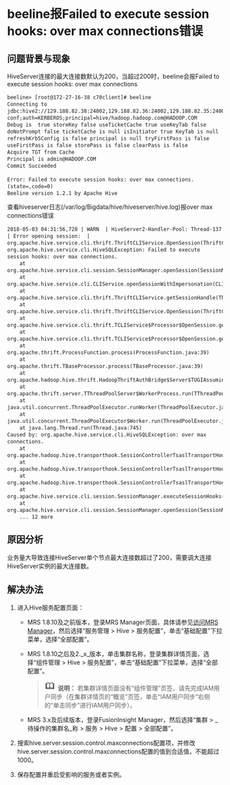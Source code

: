 # beeline报Failed to execute session hooks: over max connections错误<a name="mrs_03_0187"></a>

## 问题背景与现象<a name="zh-cn_topic_0167276433_section842971116813"></a>

HiveServer连接的最大连接数默认为200，当超过200时，beeline会报Failed to execute session hooks: over max connections

```
beeline> [root@172-27-16-38 c70client]# beeline
Connecting to jdbc:hive2://129.188.82.38:24002,129.188.82.36:24002,129.188.82.35:24002/;serviceDiscoveryMode=zooKeeper;zooKeeperNamespace=hiveserver2;sasl.qop=auth-conf;auth=KERBEROS;principal=hive/hadoop.hadoop.com@HADOOP.COM
Debug is  true storeKey false useTicketCache true useKeyTab false doNotPrompt false ticketCache is null isInitiator true KeyTab is null refreshKrb5Config is false principal is null tryFirstPass is false useFirstPass is false storePass is false clearPass is false
Acquire TGT from Cache
Principal is admin@HADOOP.COM
Commit Succeeded 

Error: Failed to execute session hooks: over max connections. (state=,code=0)
Beeline version 1.2.1 by Apache Hive
```

查看hiveserver日志\(/var/log/Bigdata/hive/hiveserver/hive.log\)报over max connections错误

```
2018-05-03 04:31:56,728 | WARN  | HiveServer2-Handler-Pool: Thread-137 | Error opening session:  | org.apache.hive.service.cli.thrift.ThriftCLIService.OpenSession(ThriftCLIService.java:542)
org.apache.hive.service.cli.HiveSQLException: Failed to execute session hooks: over max connections.
	at org.apache.hive.service.cli.session.SessionManager.openSession(SessionManager.java:322)
	at org.apache.hive.service.cli.CLIService.openSessionWithImpersonation(CLIService.java:189)
	at org.apache.hive.service.cli.thrift.ThriftCLIService.getSessionHandle(ThriftCLIService.java:663)
	at org.apache.hive.service.cli.thrift.ThriftCLIService.OpenSession(ThriftCLIService.java:527)
	at org.apache.hive.service.cli.thrift.TCLIService$Processor$OpenSession.getResult(TCLIService.java:1257)
	at org.apache.hive.service.cli.thrift.TCLIService$Processor$OpenSession.getResult(TCLIService.java:1242)
	at org.apache.thrift.ProcessFunction.process(ProcessFunction.java:39)
	at org.apache.thrift.TBaseProcessor.process(TBaseProcessor.java:39)
	at org.apache.hadoop.hive.thrift.HadoopThriftAuthBridge$Server$TUGIAssumingProcessor.process(HadoopThriftAuthBridge.java:710)
	at org.apache.thrift.server.TThreadPoolServer$WorkerProcess.run(TThreadPoolServer.java:286)
	at java.util.concurrent.ThreadPoolExecutor.runWorker(ThreadPoolExecutor.java:1142)
	at java.util.concurrent.ThreadPoolExecutor$Worker.run(ThreadPoolExecutor.java:617)
	at java.lang.Thread.run(Thread.java:745)
Caused by: org.apache.hive.service.cli.HiveSQLException: over max connections.
	at org.apache.hadoop.hive.transporthook.SessionControllerTsaslTransportHook.checkTotalSessionNumber(SessionControllerTsaslTransportHook.java:208)
	at org.apache.hadoop.hive.transporthook.SessionControllerTsaslTransportHook.postOpen(SessionControllerTsaslTransportHook.java:163)
	at org.apache.hadoop.hive.transporthook.SessionControllerTsaslTransportHook.run(SessionControllerTsaslTransportHook.java:134)
	at org.apache.hive.service.cli.session.SessionManager.executeSessionHooks(SessionManager.java:432)
	at org.apache.hive.service.cli.session.SessionManager.openSession(SessionManager.java:314)
	... 12 more
```

## 原因分析<a name="zh-cn_topic_0167276433_section724010302087"></a>

业务量大导致连接HiveServer单个节点最大连接数超过了200，需要调大连接HiveServer实例的最大连接数。

## 解决办法<a name="zh-cn_topic_0167276433_section17326135612212"></a>

1.  进入Hive服务配置页面：
    -   MRS 1.8.10及之前版本，登录MRS Manager页面，具体请参见[访问MRS Manager](https://support.huaweicloud.com/usermanual-mrs/mrs_01_0102.html)，然后选择“服务管理 \> Hive \> 服务配置”，单击“基础配置”下拉菜单，选择“全部配置”。
    -   MRS 1.8.10之后及2._x_版本，单击集群名称，登录集群详情页面，选择“组件管理 \> Hive \> 服务配置”，单击“基础配置”下拉菜单，选择“全部配置”。

        >![](public_sys-resources/icon-note.gif) **说明：** 
        >若集群详情页面没有“组件管理”页签，请先完成IAM用户同步（在集群详情页的“概览”页签，单击“IAM用户同步“右侧的“单击同步”进行IAM用户同步）。

    -   MRS 3.x及后续版本，登录FusionInsight Manager，然后选择“集群 \>  _待操作的集群名_称 \> 服务 \> Hive \> 配置 \> 全部配置”。

2.  搜索hive.server.session.control.maxconnections配置项，并修改hive.server.session.control.maxconnections配置的值到合适值，不能超过1000。
3.  保存配置并重启受影响的服务或者实例。

